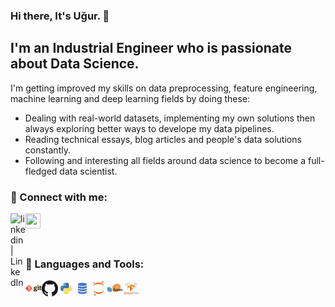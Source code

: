 ### Hi there, It's Uğur. 👋
## I'm an Industrial Engineer who is passionate about Data Science.
I'm getting improved my skills on data preprocessing, feature engineering, machine learning and deep learning fields by doing these:
- Dealing with real-world datasets, implementing my own solutions then always exploring better ways to develope my data pipelines.
- Reading technical essays, blog articles and people's data solutions constantly.
- Following and interesting all fields around data science to become a full-fledged data scientist.

### 📩 Connect with me:

[<img align="left" alt="linkedin | LinkedIn" width="24px" src="https://raw.githubusercontent.com/peterthehan/peterthehan/master/assets/linkedin.svg" />][linkedin]
[<img align="left" height="24" width="24" src="https://cdn.jsdelivr.net/npm/simple-icons@v4/icons/gmail.svg" />][gmail]


<br />



[linkedin]: https://www.linkedin.com/in/u%C4%9Fur-y%C4%B1ld%C4%B1z-41259220a/
[gmail]: mailto:uguryldz5@gmail.com
<br />

### 🔧 Languages and Tools:


[<img align="left" alt="Git" width="26px" src="https://raw.githubusercontent.com/github/explore/80688e429a7d4ef2fca1e82350fe8e3517d3494d/topics/git/git.png" />][git]
[<img align="left" alt="GitHub" width="26px" src="https://raw.githubusercontent.com/github/explore/78df643247d429f6cc873026c0622819ad797942/topics/github/github.png" />][github]
[<img align="left" alt="Python" width="26px" src="https://raw.githubusercontent.com/github/explore/cebd63002168a05a6a642f309227eefeccd92950/topics/python/python.png" />][python]
[<img align="left" alt="Sql" width="26px" src="https://raw.githubusercontent.com/github/explore/cebd63002168a05a6a642f309227eefeccd92950/topics/sql/sql.png" />][sql]
[<img align="left" alt="Jupyter" width="26px" src="https://raw.githubusercontent.com/github/explore/cebd63002168a05a6a642f309227eefeccd92950/topics/jupyter-notebook/jupyter-notebook.png" />][jupyter]
[<img align="left" alt="Scikit-learn" width="26px" src="https://raw.githubusercontent.com/github/explore/cebd63002168a05a6a642f309227eefeccd92950/topics/scikit-learn/scikit-learn.png" />][scikit-learn]
[<img align="left" alt="TensorFlow" width="26px" src="https://raw.githubusercontent.com/github/explore/cebd63002168a05a6a642f309227eefeccd92950/topics/tensorflow/tensorflow.png" />][tensorflow]


<br />

[git]: https://git-scm.com/
[github]: https://github.com/IbrahimTalha0
[python]: https://www.python.org/
[sql]: https://www.mysql.com/
[jupyter]: https://jupyter.org/
[scikit-learn]: https://scikit-learn.org/
[tensorflow]: https://www.tensorflow.org/

<br />
<br />
